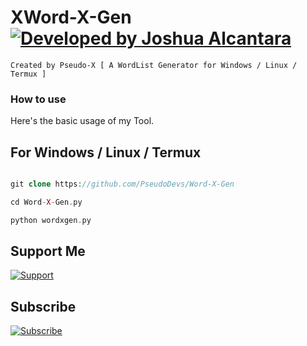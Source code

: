 # XWord-X-Gen [![Developed by Joshua Alcantara](https://img.shields.io/badge/Developed--By-Joshua--Alcantara-red?longCache=true&style=for-the-badge)](https://facebook.com/IamPseudoX)

    Created by Pseudo-X [ A WordList Generator for Windows / Linux / Termux ]

### How to use

Here's the basic usage of my Tool.

## For Windows / Linux / Termux
```php

git clone https://github.com/PseudoDevs/Word-X-Gen

cd Word-X-Gen.py

python wordxgen.py

```

## Support Me 

[![Support](https://img.shields.io/badge/Support-Buy%20Me%20A%20Coffee-orange.svg?style=for-the-badge)](https://buymeacoff.ee/IamPseudoX)

## Subscribe  
[![Subscribe](https://img.shields.io/badge/Subscribe%20to%20my%20channel-IamPseudoX-critical?longCache=true&style=for-the-badge)](https://www.youtube.com/channel/UCfh76xu86WS4boXVK23_zDg)
